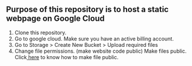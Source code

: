 ## Purpose of this repository is to host a static webpage on Google Cloud

1. Clone this repository.<br>
2. Go to google cloud. Make sure you have an active billing account.<br> 
3. Go to Storage > Create New Bucket > Upload required files<br> 
4. Change file permissions. (make website code public)
Make files public. Click<a href='https://cloud.google.com/storage/docs/access-control/making-data-public#buckets'> here</a> to know how to make file public.




